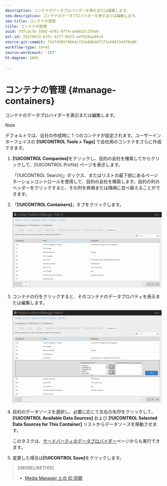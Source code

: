 ```yaml
---
description: コンテナのデータプロバイダーを表示または編集します。
seo-description: コンテナのデータプロバイダーを表示または編集します。
seo-title: コンテナの管理
title: コンテナの管理
uuid: 7dfcac5e-5502-4701-97f4-ae8015c3f0a6
exl-id: 555f0633-633c-42ff-8923-adf626aa46c4
source-git-commit: f5d74995f0664cf63e68b46f1f3c608f34df0e80
workflow-type: tm+mt
source-wordcount: '157'
ht-degree: 100%

---
```


# コンテナの管理 {#manage-containers}

コンテナのデータプロバイダーを表示または編集します。

<!-- t_containers.xml -->

>[!NOTE]
>
>デフォルトでは、会社の作成時に 1 つのコンテナが設定されます。ユーザーインターフェイスの **[!UICONTROL Tools > Tags]** で会社用のコンテナをさらに作成できます。

1. **[!UICONTROL Companies]**&#x200B;をクリックし、目的の会社を検索してからクリックして、[!UICONTROL Profile] ページを表示します。

   「[!UICONTROL Search]」ボックス、またはリストの最下部にあるページネーションコントロールを使用して、目的の会社を検索します。目的の列のヘッダーをクリックすると、その列を昇順または降順に並べ替えることができます。

1. 「**[!UICONTROL Containers]**」タブをクリックします。

   ![](assets/containers.png)

1. コンテナの行をクリックすると、そのコンテナのデータプロパティを表示または編集します。

   ![手順の結果](assets/containers_edit.png)

1. 目的のデータソースを選択し、必要に応じて左右の矢印をクリックして、**[!UICONTROL Available Data Sources]** および **[!UICONTROL Selected Data Sources for This Container]** リストからデータソースを移動させます。

   このタスクは、[サードパーティのデータプロバイダー](../companies/admin-third-party-providers.md#task_E942DD674D794BA6B8EFD52FD866E689)ページからも実行できます。

1. 変更した場合は&#x200B;**[!UICONTROL Save]**&#x200B;をクリックします。

>[!MORELIKETHIS]
>
>* [Media Manager との ID 同期](../companies/admin-amo-sync.md#concept_2B5537233DAA4860B3503B344F937D83)

